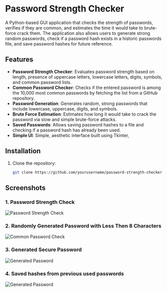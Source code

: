 # Password Strength Checker

A Python-based GUI application that checks the strength of passwords, verifies if they are common, and estimates the time it would take to brute-force crack them. The application also allows users to generate strong random passwords, check if a password hash exists in a historic passwords file, and save password hashes for future reference.

## Features

- **Password Strength Checker**: Evaluates password strength based on length, presence of uppercase letters, lowercase letters, digits, symbols, and common password lists.
- **Common Password Checker**: Checks if the entered password is among the 10,000 most common passwords by fetching the list from a GitHub repository.
- **Password Generation**: Generates random, strong passwords that include lowercase, uppercase, digits, and symbols.
- **Brute Force Estimation**: Estimates how long it would take to crack the password via slow and simple brute-force attacks.
- **Saved Passwords**: Allows saving password hashes to a file and checking if a password hash has already been used.
- **Simple UI**: Simple, aesthetic interface built using Tkinter,

## Installation

1. Clone the repository:

   ```bash
   git clone https://github.com/yourusername/password-strength-checker.git
   
## Screenshots

### 1. Password Strength Check
![Password Strength Check](sceenshots/resultes.png)

### 2. Randomly Generated Password with Less Then 8 Characters
![Common Password Check](sceenshots/results2.png)

### 3. Generated Secure Password 
![Generated Password](sceenshots/result5.png)

### 4. Saved hashes from previous used passwords
![Generated Password](sceenshots/results4.png)
